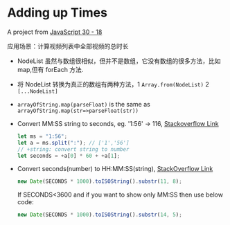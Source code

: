 # Adding up Times

A project from [JavaScript 30 - 18](https://youtu.be/SadWPo2KZWg)

应用场景：计算视频列表中全部视频的总时长

- NodeList 虽然与数组很相似，但并不是数组，它没有数组的很多方法，比如 map,但有 forEach 方法.
- 将 NodeList 转换为真正的数组有两种方法，1 `Array.from(NodeList)` 2 `[...NodeList]`
- `arrayOfString.map(parseFloat)` is the same as `arrayOfString.map(str=>parseFloat(str))`

- Convert MM:SS string to seconds, eg. '1:56' -> 116, [Stackoverflow Link](https://stackoverflow.com/questions/9640266/)

  ```js
  let ms = "1:56";
  let a = ms.split(":"); // ['1','56']
  // +string: convert string to number
  let seconds = +a[0] * 60 + +a[1];
  ```

- Convert seconds(number) to HH:MM:SS(string), [StackOverflow Link](https://stackoverflow.com/questions/1322732/)
  ```js
  new Date(SECONDS * 1000).toISOString().substr(11, 8);
  ```
  If SECONDS<3600 and if you want to show only MM:SS then use below code:
  ```js
  new Date(SECONDS * 1000).toISOString().substr(14, 5);
  ```
